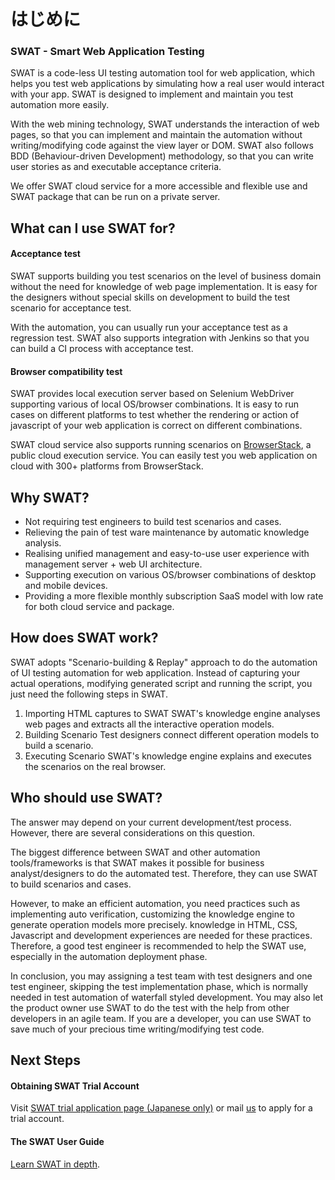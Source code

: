 はじめに
===

### SWAT - Smart Web Application Testing

SWAT is a code-less UI testing automation tool for web application, which helps you test web applications by simulating how a real user would interact with your app. SWAT is designed to implement and maintain you test automation more easily. 

With the web mining technology, SWAT understands the interaction of web pages, so that you can implement and maintain the automation without writing/modifying code against the view layer or DOM. SWAT also follows BDD (Behaviour-driven Development) methodology, so that you can write user stories as and executable acceptance criteria.

We offer SWAT cloud service for a more accessible and flexible use and SWAT package that can be run on a private server.

What can I use SWAT for?
---

#### Acceptance test

SWAT supports building you test scenarios on the level of business domain without the need for knowledge of web page implementation. It is easy for the designers without special skills on development to build the test scenario for acceptance test. 

With the automation, you can usually run your acceptance test as a regression test. SWAT also supports integration with Jenkins so that you can build a CI process with acceptance test.

#### Browser compatibility test

SWAT provides local execution server based on Selenium WebDriver supporting various of local OS/browser combinations. It is easy to run cases on different platforms to test whether the rendering or action of javascript of your web application is correct on different combinations.

SWAT cloud service also supports running scenarios on [BrowserStack](http://www.browserstack.com), a public cloud execution service. You can easily test you web application on cloud with 300+ platforms from BrowserStack.

Why SWAT?
---

* Not requiring test engineers to build test scenarios and cases.
* Relieving the pain of test ware maintenance by automatic knowledge analysis. 
* Realising unified management and easy-to-use user experience with management server + web UI architecture.
* Supporting execution on various OS/browser combinations of desktop and mobile devices.
* Providing a more flexible monthly subscription SaaS model with low rate for both cloud service and package.

How does SWAT work?
---

SWAT adopts "Scenario-building & Replay" approach to do the automation of UI testing automation for web application. Instead of capturing your actual operations, modifying generated script and running the script, you just need the following steps in SWAT.

1. Importing HTML captures to SWAT 
SWAT's knowledge engine analyses web pages and extracts all the interactive operation models.
2. Building Scenario
Test designers connect different operation models to build a scenario.
3. Executing Scenario
SWAT's knowledge engine explains and executes the scenarios on the real browser.

Who should use SWAT?
---

The answer may depend on your current development/test process. However, there are several considerations on this question.

The biggest difference between SWAT and other automation tools/frameworks is that SWAT makes it possible for business analyst/designers to do the automated test. Therefore, they can use SWAT to build scenarios and cases.

However, to make an efficient automation, you need practices such as implementing auto verification, customizing the knowledge engine to generate operation models more precisely. knowledge in HTML, CSS, Javascript and development experiences are needed for these practices. Therefore, a good test engineer is recommended to help the SWAT use, especially in the automation deployment phase.

In conclusion, you may assigning a test team with test designers and one test engineer, skipping the test implementation phase, which is normally needed in test automation of waterfall styled development. You may also let the product owner use SWAT to do the test with the help from other developers in an agile team. If you are a developer, you can use SWAT to save much of your precious time writing/modifying test code.

Next Steps
----

#### Obtaining SWAT Trial Account

Visit [SWAT trial application page (Japanese only)](http://www.smartekworks.com/trial.html) or mail [us](mailto:sales@smartekworks.com) to apply for a trial account. 

#### The SWAT User Guide

[Learn SWAT in depth](guide_start.md).